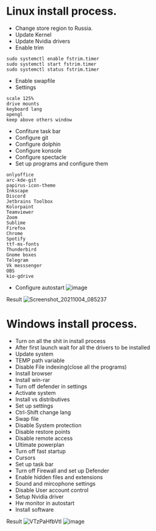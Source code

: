 # Linux install process.
* Change store region to Russia.
* Update Kernel
* Update Nvidia drivers
* Enable trim
```shell
sudo systemctl enable fstrim.timer
sudo systemctl start fstrim.timer
sudo systemctl status fstrim.timer
```
* Enable swapfile
* Settings
```shell
scale 125%
drive mounts
keyboard lang
opengl
keep above others window
```
* Confiture task bar
* Configure git
* Configure dolphin
* Configure konsole
* Configure spectacle
* Set up programs and configure them
```shell
onlyoffice
arc-kde-git
papirus-icon-theme
Inkscape
Discord
Jetbrains Toolbox
Kolorpaint
Teamviewer
Zoom
Sublime
Firefox
Chrome
Spotify
ttf-ms-fonts
Thunderbird
Gnome boxes
Telegram
Vk messsenger
OBS
kio-gdrive
```
* Configure autostart
![image](https://user-images.githubusercontent.com/57370975/135800713-0e81e4ec-d422-4f4f-83ef-895567dc62a6.png)


Result
![Screenshot_20211004_085237](https://user-images.githubusercontent.com/57370975/135800670-35721881-094f-42e0-9e59-e4001f336ea1.png)

# Windows install process.
* Turn on all the shit in install process
* After first launch wait for all the drivers to be installed
* Update system
* TEMP path variable
* Disable File indexing(close all the programs)
* Install browser
* Install win-rar
* Turn off defender in settings
* Activate system
* Install vs distributives
* Set up settings
* Ctrl-Shift change lang
* Swap file
* Disable System protection
* Disable restore points
* Disable remote access
* Ultimate powerplan
* Turn off fast startup
* Cursors
* Set up task bar
* Turn off Firewall and set up Defender
* Enable hidden files and extensions
* Sound and mircophone settings
* Disable User account control
* Setup Nvidia driver
* Hw monitor in autostart
* Install software

Result
![VTzPaHfbVtI](https://user-images.githubusercontent.com/57370975/135751155-bf95e04f-637d-40fe-a248-79d489cdbfc6.jpg)
![image](https://user-images.githubusercontent.com/57370975/136049861-8ec30fbd-45f6-4462-bea4-f5c4905ad079.png)
